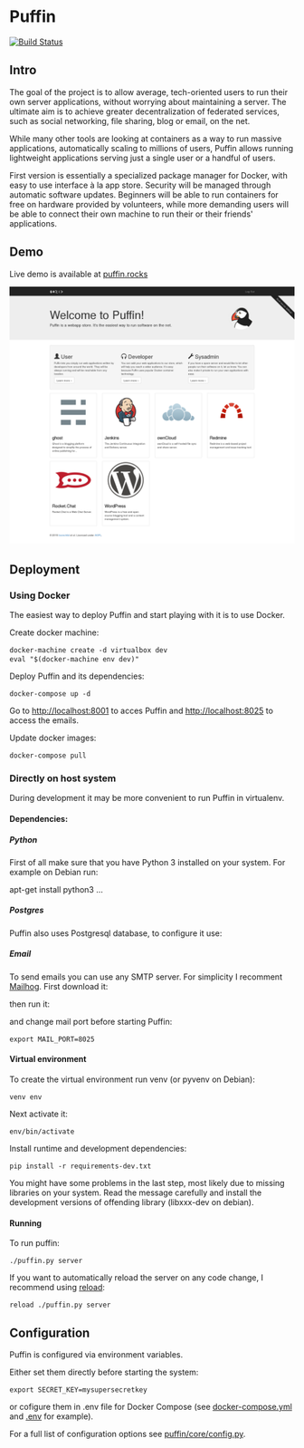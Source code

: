 # Puffin
[![Build Status](https://travis-ci.org/loomchild/puffin.svg?branch=master)](https://travis-ci.org/loomchild/puffin)

## Intro

The goal of the project is to allow average, tech-oriented users to run their own server applications, without worrying about maintaining a server. The ultimate aim is to achieve greater decentralization of federated services, such as social networking, file sharing, blog or email, on the net.

While many other tools are looking at containers as a way to run massive applications, automatically scaling to millions of users, Puffin allows running lightweight applications serving just a single user or a handful of users.

First version is essentially a specialized package manager for Docker, with easy to use interface à la app store. Security will be managed through automatic software updates. Beginners will be able to run containers for free on hardware provided by volunteers, while more demanding users will be able to connect their own machine to run their or their friends' applications.

## Demo

Live demo is available at [puffin.rocks](http://puffin.rocks)

![Puffin Front Page](/doc/screenshot.png?raw=true)

## Deployment

### Using Docker 

The easiest way to deploy Puffin and start playing with it is to use Docker.

Create docker machine:

	docker-machine create -d virtualbox dev
	eval "$(docker-machine env dev)"

Deploy Puffin and its dependencies:

	docker-compose up -d

Go to [http://localhost:8001](http://localhost:8080) to acces Puffin and 
[http://localhost:8025](http://localhost:8025) to access the emails.

Update docker images:

	docker-compose pull

### Directly on host system

During development it may be more convenient to run Puffin in virtualenv. 

#### Dependencies:

##### Python

First of all make sure that you have Python 3 installed on your system. For example on Debian run:

apt-get install python3 ...

##### Postgres

Puffin also uses Postgresql database, to configure it use:

##### Email

To send emails you can use any SMTP server. For simplicity I recomment [Mailhog]().
First download it:

then run it:

and change mail port before starting Puffin:

    export MAIL_PORT=8025

#### Virtual environment

To create the virtual environment run venv (or pyvenv on Debian):

    venv env

Next activate it:
    
    env/bin/activate

Install runtime and development dependencies:
    
    pip install -r requirements-dev.txt

You might have some problems in the last step, most likely due to missing libraries on your system. 
Read the message carefully and install the development versions of offending library (libxxx-dev on debian).

#### Running

To run puffin:

    ./puffin.py server

If you want to automatically reload the server on any code change, I recommend using [reload](https://github.com/loomchild/reload):

    reload ./puffin.py server

## Configuration

Puffin is configured via environment variables. 

Either set them directly before starting the system:

    export SECRET_KEY=mysupersecretkey

or cofigure them in .env file for Docker Compose 
(see [docker-compose.yml](docker-compose.yml) and [.env](./env) for example).

For a full list of configuration options see [puffin/core/config.py](puffin/core/config.py).

